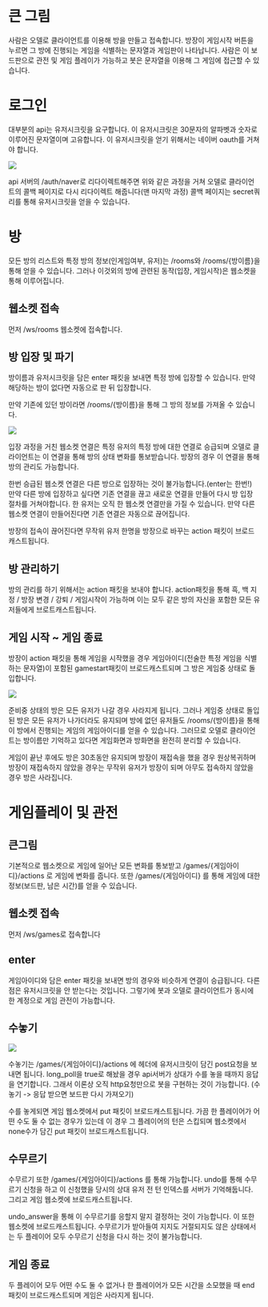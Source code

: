 # 큰 그림

사람은 오델로 클라이언트를 이용해 방을 만들고 접속합니다. 방장이 게임시작 버튼을 누르면 그 방에 진행되는 게임을 식별하는 문자열과 게임판이 나타납니다. 사람은 이 보드판으로 관전 및 게임 플레이가 가능하고 봇은 문자열을 이용해 그 게임에 접근할 수 있습니다. 

# 로그인

대부분의 api는 유저시크릿을 요구합니다. 이 유저시크릿은 30문자의 알파벳과 숫자로 이루어진 문자열이며 고유합니다. 이 유저시크릿을 얻기 위해서는 네이버 oauth를 거쳐야 합니다. 

<img src="res/naver.jpg">

api 서버의 /auth/naver로 리다이렉트해주면 위와 같은 과정을 거쳐 오델로 클라이언트의 콜백 페이지로 다시 리다이렉트 해줍니다(맨 마지막 과정) 콜백 페이지는 secret쿼리를 통해 유저시크릿을 얻을 수 있습니다.

# 방

모든 방의 리스트와 특정 방의 정보(인게임여부, 유저)는 /rooms와 /rooms/{방이름}을 통해 얻을 수 있습니다. 그러나 이것외의 방에 관련된 동작(입장, 게임시작)은 웹소켓을 통해 이루어집니다. 

## 웹소켓 접속

먼저 /ws/rooms 웹소켓에 접속합니다.

## 방 입장 및 파기

방이름과 유저시크릿을 담은 enter 패킷을 보내면 특정 방에 입장할 수 있습니다. 만약 해당하는 방이 없다면 자동으로 판 뒤 입장합니다. 

만약 기존에 있던 방이라면 /rooms/{방이름}을 통해 그 방의 정보를 가져올 수 있습니다.

<img src="res/enter.jpg">

입장 과정을 거친 웹소켓 연결은 특정 유저의 특정 방에 대한 연결로 승급되며 오델로 클라이언트는 이 연결을 통해 방의 상태 변화를 통보받습니다. 방장의 경우 이 연결을 통해 방의 관리도 가능합니다. 

한번 승급된 웹소켓 연결은 다른 방으로 입장하는 것이 불가능합니다.(enter는 한번!) 만약 다른 방에 입장하고 싶다면 기존 연결을 끊고 새로운 연결을 만들어 다시 방 입장 절차를 거쳐야합니다. 한 유저는 오직 한 웹소켓 연결만을 가질 수 있습니다. 만약 다른 웹소켓 연결이 만들어진다면 기존 연결은 자동으로 끊어집니다.

방장의 접속이 끊어진다면 무작위 유저 한명을 방장으로 바꾸는 action 패킷이 브로드캐스트됩니다.

## 방 관리하기

방의 관리를 하기 위해서는 action 패킷을 보내야 합니다. action패킷을 통해 흑, 백 지정 / 방장 변경 / 강퇴 / 게임시작이 가능하며 이는 모두 같은 방의 자신을 포함한 모든 유저들에게 브로트캐스트됩니다. 

## 게임 시작 ~ 게임 종료

방장이 action 패킷을 통해 게임을 시작했을 경우 게임아이디(전술한 특정 게임을 식별하는 문자열)이 포함된 gamestart패킷이 브로드캐스트되며 그 방은 게임중 상태로 돌입합니다.

<img src="res/bang.jpg">

준비중 상태의 방은 모든 유저가 나갈 경우 사라지게 됩니다. 그러나 게임중 상태로 돌입된 방은 모든 유저가 나가더라도 유지되며 방에 없던 유저들도 /rooms/{방이름}을 통해 이 방에서 진행되는 게임의 게임아이디를 얻을 수 있습니다. 그러므로 오델로 클라이언트는 방이름만 기억하고 있다면 게임화면과 방화면을 완전히 분리할 수 있습니다. 

게임이 끝난 후에도 방은 30초동안 유지되며 방장이 재접속을 했을 경우 원상복귀하며 방장이 재접속하지 않았을 경우는 무작위 유저가 방장이 되며 아무도 접속하지 않았을 경우 방은 사라집니다.

# 게임플레이 및 관전

## 큰그림

기본적으로 웹소켓으로 게임에 일어난 모든 변화를 통보받고 /games/{게임아이디}/actions 로 게임에 변화를 줍니다. 또한 /games/{게임아이디} 를 통해 게임에 대한 정보(보드판, 남은 시간)를 얻을 수 있습니다.

## 웹소켓 접속

먼저 /ws/games로 접속합니다

## enter

게임아이디와 담은 enter 패킷을 보내면 방의 경우와 비슷하게 연결이 승급됩니다. 다른점은 유저시크릿을 안 받는다는 것입니다. 그렇기에 봇과 오델로 클라이언트가 동시에 한 계정으로 게임 관전이 가능합니다. 

## 수놓기

<img src="res/game.jpg">

수놓기는 /games/{게임아이디}/actions 에 헤더에 유저시크릿이 담긴 post요청을 보내면 됩니다. long_poll을 true로 해놨을 경우 api서버가 상대가 수를 놓을 때까지 응답을 연기합니다. 그래서 이론상 오직 http요청만으로 봇을 구현하는 것이 가능합니다. (수놓기 -> 응답 받으면 보드판 다시 가져오기)

수를 놓게되면 게임 웹소켓에서 put 패킷이 브로드캐스트됩니다. 가끔 한 플레이어가 어떤 수도 둘 수 없는 경우가 있는데 이 경우 그 플레이어의 턴은 스킵되며 웹소켓에서 none수가 담긴 put 패킷이 브로드캐스트됩니다. 

## 수무르기

수무르기 또한 /games/{게임아이디}/actions 를 통해 가능합니다. undo를 통해 수무르기 신청을 하고 이 신청했을 당시의 상대 유저 전 턴 인덱스를 서버가 기억해둡니다. 그리고 게임 웹소켓에 브로드캐스트됩니다.

undo_answer을 통해 이 수무르기를 응할지 말지 결정하는 것이 가능합니다. 이 또한 웹소켓에 브로드캐스트됩니다. 수무르기가 받아들여 지지도 거절되지도 않은 상태에서는 두 플레이어 모두 수무르기 신청을 다시 하는 것이 불가능합니다. 

## 게임 종료

두 플레이어 모두 어떤 수도 둘 수 없거나 한 플레이어가 모든 시간을 소모했을 때 end 패킷이 브로드캐스트되며 게임은 사라지게 됩니다. 

